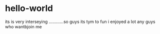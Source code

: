 hello-world
===========

its is very interseying ............so guys its tym to fun
i enjoyed a lot any guys who wantbjoin me 
